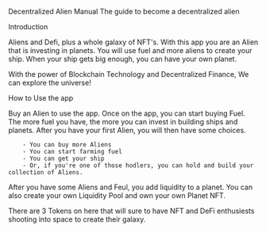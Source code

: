 Decentralized Alien Manual
The guide to become a decentralized alien


Introduction

Aliens and Defi, plus a whole galaxy of NFT's. With this app you are an Alien 
that is investing in planets. You will use fuel and more aliens to create your ship. 
When your ship gets big enough, you can have your own planet. 

With the power of Blockchain Technology and Decentralized Finance, We can explore the universe!


How to Use the app

Buy an Alien to use the app. Once on the app, you can start buying Fuel. The more fuel you have, the more
you can invest in building ships and planets. After you have your first Alien, you will then have some choices.

        - You can buy more Aliens
        - You can start farming fuel 
        - You can get your ship
        - Or, if you're one of those hodlers, you can hold and build your collection of Aliens.

After you have some Aliens and Feul, you add liquidity to a planet. You can also create your own Liquidity 
Pool and own your own Planet NFT.

There are 3 Tokens on here that will sure to have NFT and DeFi enthusiests shooting into space to create their galaxy.
